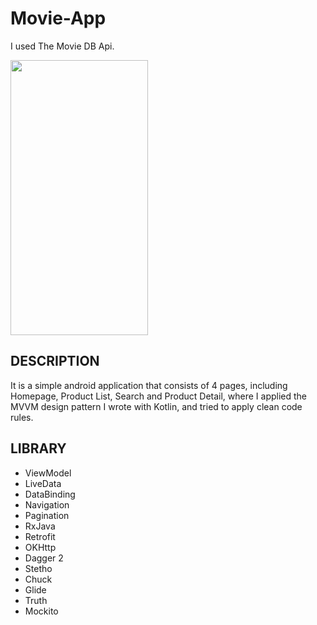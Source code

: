 # Movie-App
I used The Movie DB Api.

<img src="https://github.com/barissaglam/Movie-App/blob/master/images/screenschot.png" width="220" height="440">

## DESCRIPTION
It is a simple android application that consists of 4 pages, including Homepage, Product List, Search and Product Detail, where I applied the MVVM design pattern I wrote with Kotlin, and tried to apply clean code rules.
## LIBRARY
- ViewModel
- LiveData
- DataBinding
- Navigation
- Pagination
- RxJava
- Retrofit
- OKHttp
- Dagger 2
- Stetho
- Chuck
- Glide
- Truth
- Mockito
